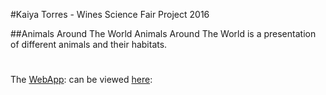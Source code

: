 #Kaiya Torres - Wines Science Fair Project 2016

##Animals Around The World
Animals Around The World is a presentation of different animals and their habitats.
#
The [WebApp](https://herb-t.github.io/animals-around-the-world): can be viewed [here](https://herb-t.github.io/animals-around-the-world):
